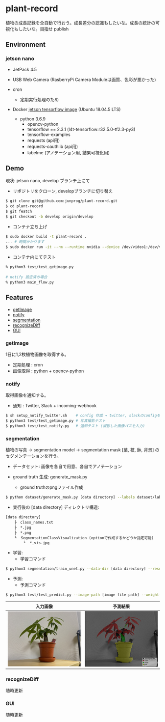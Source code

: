 # plant-record
植物の成長記録を全自動で行おう。成長差分の認識もしたいな。成長の統計の可視化もしたいな。目指せ publish

## Environment

### jetson nano
- JetPack 4.5
- USB Web Camera (RasberryPi Camera Moduleは画質、色彩が悪かった)
- cron
    - 定期実行処理のため

- Docker [jetson tensorflow image](https://ngc.nvidia.com/catalog/containers/nvidia:l4t-tensorflow) (Ubuntu 18.04.5 LTS)
    - python 3.6.9
        - opencv-python
        - tensorflow == 2.3.1 (l4t-tensorflow:r32.5.0-tf2.3-py3)
        - tensorflow-examples
        - requests (api用)
        - requests-oauthlib (api用)
        - labelme (アノテーション用, 結果可視化用)

## Demo 
現状: jetson nano, develop ブランチ上にて

- リポジトリをクローン, developブランチに切り替え
```bash
$ git clone git@github.com:junprog/plant-record.git
$ cd plant-record
$ git featch
$ git checkout -b develop origin/develop
```

- コンテナ立ち上げ
```bash
$ sudo docker build -t plant-record .
... # 時間かかります
$ sudo docker run -it --rm --runtime nvidia --device /dev/video1:/dev/video1:mwr plant-record 
```

- コンテナ内にてテスト
```bash
% python3 test/test_getimage.py

# notify 設定済の場合
% python3 main_flow.py
```

## Features

- [getImage](#getImage)
- [notify](#notify)
- [segmentation](#segmentation)
- [recognizeDiff](#recognizeDiff)
- [GUI](#GUI)

<a id="getImage"></a>

### getImage

1日に1,2枚植物画像を取得する。

- 定期処理  : cron
- 画像取得  : python + opencv-python

<a id="notify"></a>

### notify

取得画像を通知する。

- 通知      : Twitter, Slack + incoming-webhook

```bash
$ sh setup_notify_twitter.sh    # config 作成 → twitter, slackのconfigを各自入力
$ python3 test/test_getimage.py # 写真撮影テスト
$ python3 test/test_notify.py   # 通知テスト (撮影した画像パスを入力)
```

<a id="segmentation"></a>

### segmentation

植物の写真 -> segmentation model -> segmentation mask [葉, 枝, 鉢, 背景] のセグメンテーションを行う。

- データセット: 画像を各自で用意、各自でアノテーション

- ground truth 生成: generate_mask.py
	- ground truthのpngファイル作成

```bash
$ python dataset/generate_mask.py [data directory] --labels dataset/labels.txt   
```

- 実行後の [data directory] ディレクトリ構造:

```
[data directory]
    ├　class_names.txt
    ├　*.jpg
    ├　*.png
    └  SegmentationClassVisualization (optionで作成するかどうか指定可能)
        └  *_vis.jpg
```

- 学習: 
    - 学習コマンド

```bash
$ python3 segmentation/train_unet.py --data-dir [data directory] --result-dir [result-dir] --gpu
```

- 予測:
    - 予測コマンド

```bash
$ python3 test/test_predict.py --image-path [image file path] --weight-path [weight file path]
```

| 入力画像 | 予測結果 |
|---|---|
| <img src="assets/20210521_184321402_iOS.jpg" width="700px"> | <img src="assets/20210521_184321402_iOS_viz.png" width="700px"> |


<a id="recognizeDiff"></a>

### recognizeDiff

随時更新

<a id="GUI"></a>

### GUI

随時更新
